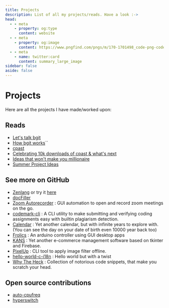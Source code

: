 ```yaml
---
title: Projects
description: List of all my projects/reads. Have a look :->
head:
  - - meta
    - property: og:type
      content: website
  - - meta
    - property: og:image
      content: https://www.pngfind.com/pngs/m/170-1701498_code-png-code-logo-png-transparent-png.png
  - - meta
    - name: twitter:card
      content: summary_large_image
sidebar: false
aside: false
---
```


# Projects

Here are all the projects I have made/worked upon:

## Reads

* [Let's talk bgit](</project/bgit>)
* [How bgit works](</project/bgit_internals>)``
* [cpast](</project/cpast>)
* [Celebrating 10k downloads of cpast & what's next](</project/cpast_10k>)
* [Ideas that won't make you millionaire](</project/ideas_that_wont_make_millionaire>)
* [Summer Project Ideas](</project/summer_projects>)

## See more on GitHub

* [Zenlang](<https://github.com/zenlang-rs>) or try it [here](<https://zenlang.netlify.app>)
* [docFiller](<https://github.com/rootCircle/docFiller>)
* [Zoom Autorecorder](<https://github.com/rootCircle/Zoom-AutoRecorder>) : GUI automation to open and record zoom meetings on the go.
* [codemark-cli](<https://github.com/rootCircle/codemark-cli>) : A CLI utility to make submitting and verifying coding assignments easy with builtin plagiarism detection.
* [Calendar](<https://github.com/rootCircle/Calendar>) : Yet another calendar, but with infinite years to explore with. (You can see the day on your date of birth even 10000 year back too)
* [Frolics](<https://github.com/rootCircle/Frolics>) : An arduino controller using GUI desktop apps
* [KANS](<https://github.com/rootCircle/KANS>) : Yet another e-commerce management software based on tkinter and Firebase.
* [PixelUp](<https://github.com/rootCircle/PixelUp>) : CLI tool to apply image filter offline. 
* [hello-world-c-i18n](<https://github.com/rootCircle/hello-world-c-i18n>) : Hello world but with a twist
* [Why The Heck](<https://github.com/rootCircle/WhyTheHeck>) : Collection of notorious code snippets, that make you scratch your head.

## Open source contributions

* [auto-cpufreq](<https://github.com/AdnanHodzic/auto-cpufreq>)
* [hyperswitch](<https://github.com/juspay/hyperswitch/pulls?q=is%3Apr+author%3ArootCircle+is%3Aclosed>)

